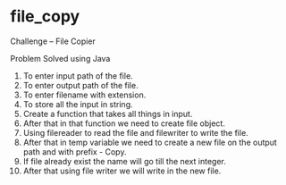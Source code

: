 # file_copy
Challenge – File Copier

Problem Solved using Java

1) To enter input path of the file.
2) To enter output path of the file.
3) To enter filename with extension.
4) To store all the input in string.
5) Create a function that takes all things in input.
6) After that in that function we need to create file object.
7) Using filereader to read the file and filewriter to write the file.
8) After that in temp variable we need to create a new file on the output path and with prefix - Copy.
9) If file already exist the name will go till the next integer.
10) After that using file writer we will write in the new file.
